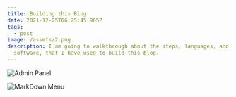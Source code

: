 ```yaml
---
title: Building this Blog.
date: 2021-12-25T06:25:45.965Z
tags:
  - post
image: /assets/2.png
description: I am going to walkthrough about the steps, languages, and the
  software, that I have used to build this blog.
---
```

![Admin Panel](/assets/blog-admin-panel.png "Blog Admin Panel")

![MarkDown Menu](/assets/blog-mark-down.png "Blog MarkDown Menu")